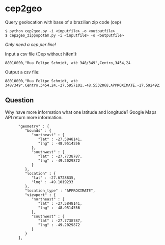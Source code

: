 # cep2geo

 Query geolocation with base of a brazilian zip code (cep)

```
$ python cep2geo.py -i <inputfile> -o <outputfile>
$ cep2geo_zippopotam.py -i <inputfile> -o <outputfile>
```

*Only need a cep per line!*

Input a csv file (Cep without hifen!):
```
88010000,"Rua Felipe Schmidt, até 348/349",Centro,3454,24
```

Output a csv file:
```
88010000,"Rua Felipe Schmidt, até 348/349",Centro,3454,24,-27.5957101,-48.5532068,APPROXIMATE,-27.5924921,-48.5462376,-27.600032,-48.5574976
```

## Question
Why have more information what one latitude and longitude?
Google Maps API return more information.

          "geometry" : {
             "bounds" : {
                "northeast" : {
                   "lat" : -27.5848141,
                   "lng" : -48.9514556
                },
                "southwest" : {
                   "lat" : -27.7738787,
                   "lng" : -49.2029872
                }
             },
             "location" : {
                "lat" : -27.6728835,
                "lng" : -49.1019233
             },
             "location_type" : "APPROXIMATE",
             "viewport" : {
                "northeast" : {
                   "lat" : -27.5848141,
                   "lng" : -48.9514556
                },
                "southwest" : {
                   "lat" : -27.7738787,
                   "lng" : -49.2029872
                }
             }
          },
